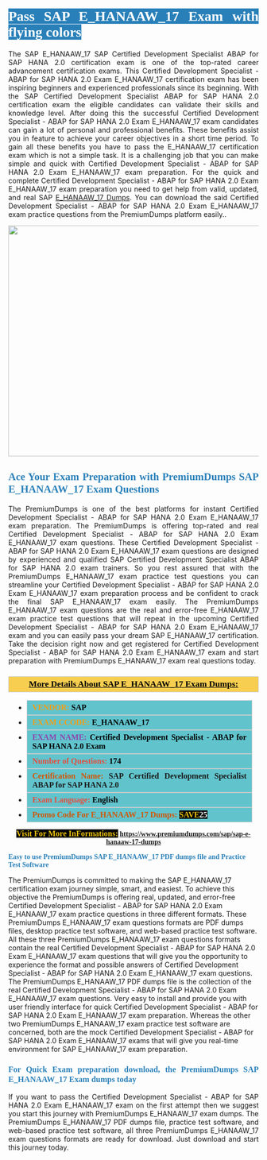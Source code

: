 <h1 style="text-align: justify;"><span style="color:#ffffff;"><span style="font-family:Georgia,serif;"><strong><span style="background-color:#2980b9;">Pass SAP E_HANAAW_17 Exam with flying colors</span></strong></span></span></h1>

<p style="text-align: justify;">The SAP E_HANAAW_17 SAP Certified Development Specialist ABAP for SAP HANA 2.0 certification exam is one of the top-rated career advancement certification exams. This Certified Development Specialist - ABAP for SAP HANA 2.0 Exam E_HANAAW_17 certification exam has been inspiring beginners and experienced professionals since its beginning. With the SAP Certified Development Specialist ABAP for SAP HANA 2.0 certification exam the eligible candidates can validate their skills and knowledge level. After doing this the successful Certified Development Specialist - ABAP for SAP HANA 2.0 Exam E_HANAAW_17 exam candidates can gain a lot of personal and professional benefits. These benefits assist you in feature to achieve your career objectives in a short time period. To gain all these benefits you have to pass the E_HANAAW_17 certification exam which is not a simple task. It is a challenging job that you can make simple and quick with Certified Development Specialist - ABAP for SAP HANA 2.0 Exam E_HANAAW_17 exam preparation. For the quick and complete Certified Development Specialist - ABAP for SAP HANA 2.0 Exam E_HANAAW_17 exam preparation you need to get help from valid, updated, and real SAP <a href="https://www.premiumdumps.com/sap/sap-e-hanaaw-17-dumps">E_HANAAW_17 Dumps</a>. You can download the said Certified Development Specialist - ABAP for SAP HANA 2.0 Exam E_HANAAW_17 exam practice questions from the PremiumDumps platform easily..</p>

<p style="text-align: center;"><a href="https://www.premiumdumps.com/sap/sap-e-hanaaw-17-dumps"><img alt="" src="https://i.imgur.com/KJGzbJ2.jpeg" style="width: 700px; height: 465px;" /></a></p>

<h2 style="text-align: justify;"><span style="color:#2980b9;"><span style="font-family:Georgia,serif;"><strong>Ace Your Exam Preparation with PremiumDumps SAP E_HANAAW_17 Exam Questions</strong></span></span></h2>

<p style="text-align: justify;">The PremiumDumps is one of the best platforms for instant Certified Development Specialist - ABAP for SAP HANA 2.0 Exam E_HANAAW_17 exam preparation. The PremiumDumps is offering top-rated and real Certified Development Specialist - ABAP for SAP HANA 2.0 Exam E_HANAAW_17 exam questions. These Certified Development Specialist - ABAP for SAP HANA 2.0 Exam E_HANAAW_17 exam questions are designed by experienced and qualified SAP Certified Development Specialist ABAP for SAP HANA 2.0 exam trainers. So you rest assured that with the PremiumDumps E_HANAAW_17 exam practice test questions you can streamline your Certified Development Specialist - ABAP for SAP HANA 2.0 Exam E_HANAAW_17 exam preparation process and be confident to crack the final SAP E_HANAAW_17 exam easily. The PremiumDumps E_HANAAW_17 exam questions are the real and error-free E_HANAAW_17 exam practice test questions that will repeat in the upcoming Certified Development Specialist - ABAP for SAP HANA 2.0 Exam E_HANAAW_17 exam and you can easily pass your dream SAP E_HANAAW_17 certification. Take the decision right now and get registered for Certified Development Specialist - ABAP for SAP HANA 2.0 Exam E_HANAAW_17 exam and start preparation with PremiumDumps E_HANAAW_17 exam real questions today.</p>

<h3 style="background: #f7ce50; border: 1px solid rgb(204, 204, 204); padding: 5px 10px; text-align: center;"><span style="font-family:Georgia,serif;"><u><u><span style="color:#000000;"><span style="font-size:11pt"><span style="line-height:normal"><b><span style="font-size:13.0pt"><span cambria="">More Details About SAP E_HANAAW_17 Exam Dumps:</span></span></b></span></span></span></u></u></span></h3>

<ul>
	<li style="margin:0cm 10pt">
	<div style="background:#61c4cd; border: 1px solid rgb(204, 204, 204); padding: 5px 10px; text-align: justify;"><span style="font-family:Georgia,serif;"><span style="font-size:11pt"><span style="line-height:normal"><b><span style="font-size:12.0pt"><span new="" roman="" times=""><span style="color:#f39c12;">VENDOR:</span> <span style="color:#000000;">SAP</span></span></span></b></span></span></span></div>
	</li>
	<li style="margin:0cm 10pt">
	<div style="background: #61c4cd; border: 1px solid rgb(204, 204, 204); padding: 5px 10px; text-align: justify;"><span style="font-family:Georgia,serif;"><span style="font-size:11pt"><span style="line-height:normal"><b><span style="font-size:12.0pt"><span new="" roman="" times=""><span style="color:#f39c12;">EXAM CCODE:</span> <span style="color:#000000;">E_HANAAW_17</span></span></span></b></span></span></span></div>
	</li>
	<li style="margin:0cm 10pt">
	<div style="background: #61c4cd; border: 1px solid rgb(204, 204, 204); padding: 5px 10px; text-align: justify;"><span style="font-family:Georgia,serif;"><span style="font-size:11pt"><span style="line-height:normal"><b><span style="font-size:12.0pt"><span new="" roman="" times=""><span style="color:#8e44ad;">EXAM NAME:</span> <span style="color:#000000;">Certified Development Specialist - ABAP for SAP HANA 2.0 Exam</span></span></span></b></span></span></span></div>
	</li>
	<li style="margin:0cm 10pt">
	<div style="background: #61c4cd; border: 1px solid rgb(204, 204, 204); padding: 5px 10px;"><span style="font-family:Georgia,serif;"><span style="font-size:11pt"><span style="line-height:normal"><b><span style="font-size:12.0pt"><span new="" roman="" times=""><span style="color:#e74c3c;">Number of Questions:</span><span style="color:#000000;"><span style="color:#f1c40f;"> </span>174</span></span></span></b></span></span></span></div>
	</li>
	<li style="margin:0cm 10pt">
	<div style="background: #61c4cd; border: 1px solid rgb(204, 204, 204); padding: 5px 10px; text-align: justify;"><span style="font-family:Georgia,serif;"><span style="font-size:11pt"><span style="line-height:normal"><b><span style="font-size:12.0pt"><span new="" roman="" times=""><span style="color:#d35400;">Certification Name:</span> SAP Certified Development Specialist ABAP for SAP HANA 2.0</span></span></b></span></span></span></div>
	</li>
	<li style="margin:0cm 10pt">
	<div style="background: #61c4cd; border: 1px solid rgb(204, 204, 204); padding: 5px 10px; text-align: justify;"><span style="font-family:Georgia,serif;"><span style="font-size:11pt"><span style="line-height:normal"><b><span style="font-size:12.0pt"><span new="" roman="" times=""><span style="color:#e74c3c;">Exam Language:</span> <span style="color:#000000;">English</span></span></span></b></span></span></span></div>
	</li>
	<li style="margin:0cm 10pt">
	<div style="background: #61c4cd; border: 1px solid rgb(204, 204, 204); padding: 5px 10px;"><span style="font-family:Georgia,serif;"><span style="font-size:11pt"><span style="line-height:normal"><b><span style="font-size:12.0pt"><span new="" roman="" times=""><span style="color:#d35400;">Promo Code For E_HANAAW_17 Dumps:</span><span style="color:#f1c40f;"> <span style="background-color:#000000;">SAVE</span></span><span style="color:#ffffff;"><span style="background-color:#000000;">25</span></span></span></span></b></span></span></span></div>
	</li>
</ul>

<p style="text-align: center;"><span style="font-family:Georgia,serif;"><strong><span style="font-size:16px;"><span style="color:#f1c40f;"><span style="background-color:#000000;">Visit For More InFormations:</span></span></span> <a href="https://www.premiumdumps.com/sap/sap-e-hanaaw-17-dumps">https://www.premiumdumps.com/sap/sap-e-hanaaw-17-dumps</a></strong></span></p>

<p><span style="color:#2980b9;"><span style="font-family:Georgia,serif;"><strong><strong><strong>Easy to use PremiumDumps SAP E_HANAAW_17 PDF dumps file and Practice Test Software</strong></strong></strong></span></span></p>

<p>The PremiumDumps is committed to making the SAP E_HANAAW_17 certification exam journey simple, smart, and easiest. To achieve this objective the PremiumDumps is offering real, updated, and error-free Certified Development Specialist - ABAP for SAP HANA 2.0 Exam E_HANAAW_17 exam practice questions in three different formats. These PremiumDumps E_HANAAW_17 exam questions formats are PDF dumps files, desktop practice test software, and web-based practice test software. All these three PremiumDumps E_HANAAW_17 exam questions formats contain the real Certified Development Specialist - ABAP for SAP HANA 2.0 Exam E_HANAAW_17 exam questions that will give you the opportunity to experience the format and possible answers of Certified Development Specialist - ABAP for SAP HANA 2.0 Exam E_HANAAW_17 exam questions. The PremiumDumps E_HANAAW_17 PDF dumps file is the collection of the real Certified Development Specialist - ABAP for SAP HANA 2.0 Exam E_HANAAW_17 exam questions. Very easy to install and provide you with user friendly interface for quick Certified Development Specialist - ABAP for SAP HANA 2.0 Exam E_HANAAW_17 exam preparation. Whereas the other two PremiumDumps E_HANAAW_17 exam practice test software are concerned, both are the mock Certified Development Specialist - ABAP for SAP HANA 2.0 Exam E_HANAAW_17 exams that will give you real-time environment for SAP E_HANAAW_17 exam preparation.</p>

<h3 style="text-align: justify;"><span style="color:#2980b9;"><span style="font-family:Georgia,serif;"><strong><strong><strong>For Quick Exam preparation download, the PremiumDumps SAP E_HANAAW_17 Exam dumps today</strong></strong></strong></span></span></h3>

<p style="text-align: justify;">If you want to pass the Certified Development Specialist - ABAP for SAP HANA 2.0 Exam E_HANAAW_17 exam on the first attempt then we suggest you start this journey with PremiumDumps E_HANAAW_17 exam dumps. The PremiumDumps E_HANAAW_17 PDF dumps file, practice test software, and web-based practice test software, all three PremiumDumps E_HANAAW_17 exam questions formats are ready for download. Just download and start this journey today.</p>

